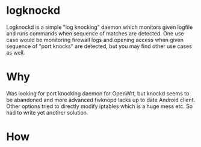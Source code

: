 # logknockd
Logknockd is a simple "log knocking" daemon which monitors given logfile and runs commands when sequence of matches are detected. One use case would be monitoring firewall logs and opening access when given sequence of "port knocks" are detected, but you may find other use cases as well.

# Why 
Was looking for port knocking daemon for OpenWrt, but knockd seems to be abandoned and more advanced fwknopd lacks up to date Android client. Other options tried to directly modify iptables which is a huge mess etc. So had to write yet another solution.

# How
